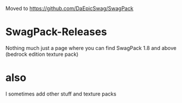 Moved to https://github.com/DaEpicSwag/SwagPack
# SwagPack-Releases
Nothing much just a page where you can find SwagPack 1.8 and above (bedrock edition texture pack)
# also
I sometimes add other stuff and texture packs
